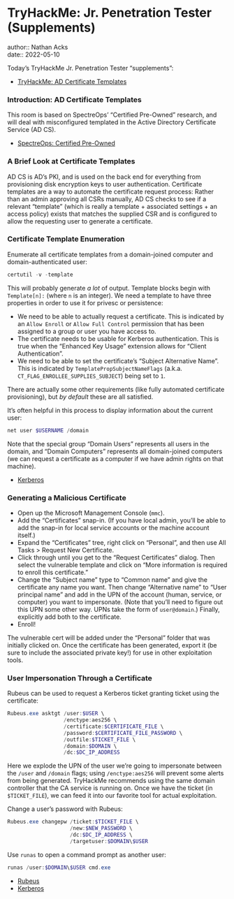 # TryHackMe: Jr. Penetration Tester (Supplements)

author:: Nathan Acks  
date:: 2022-05-10

Today’s TryHackMe Jr. Penetration Tester “supplements”:

* [TryHackMe: AD Certificate Templates](https://tryhackme.com/room/adcertificatetemplates)

### Introduction: AD Certificate Templates

This room is based on SpectreOps’ “Certified Pre-Owned” research, and will deal with misconfigured templated in the Active Directory Certificate Service (AD CS).

* [SpectreOps: Certified Pre-Owned](https://posts.specterops.io/certified-pre-owned-d95910965cd2)

### A Brief Look at Certificate Templates

AD CS is AD’s PKI, and is used on the back end for everything from provisioning disk encryption keys to user authentication. Certificate templates are a way to automate the certificate request process: Rather than an admin approving all CSRs manually, AD CS checks to see if a relevant “template” (which is really a template + associated settings + an access policy) exists that matches the supplied CSR and is configured to allow the requesting user to generate a certificate.

### Certificate Template Enumeration

Enumerate all certificate templates from a domain-joined computer and domain-authenticated user:

```powershell
certutil -v -template
```

This will probably generate *a lot* of output. Template blocks begin with `Template[n]:` (where `n` is an integer). We need a template to have three properties in order to use it for privesc or persistence:

* We need to be able to actually request a certificate. This is indicated by an `Allow Enroll` or `Allow Full Control` permission that has been assigned to a group or user you have access to.
* The certificate needs to be usable for Kerberos authentication. This is true when the “Enhanced Key Usage” extension allows for “Client Authentication”.
* We need to be able to set the certificate’s “Subject Alternative Name”. This is indicated by `TemplatePropSubjectNameFlags` (a.k.a. `CT_FLAG_ENROLLEE_SUPPLIES_SUBJECT`) being set to `1`.

There are actually some other requirements (like fully automated certificate provisioning), but *by default* these are all satisfied.

It’s often helpful in this process to display information about the current user:

```powershell
net user $USERNAME /domain
```

Note that the special group “Domain Users” represents all users in the domain, and “Domain Computers” represents all domain-joined computers (we can request a certificate as a computer if we have admin rights on that machine).

* [Kerberos](../notes/kerberos.md)

### Generating a Malicious Certificate

* Open up the Microsoft Management Console (`mmc`).
* Add the “Certificates” snap-in. (If you have local admin, you’ll be able to add the snap-in for local service accounts or the machine account itself.)
* Expand the “Certificates” tree, right click on “Personal”, and then use All Tasks > Request New Certificate.
* Click through until you get to the “Request Certificates” dialog. Then select the vulnerable template and click on “More information is required to enroll this certificate.”
* Change the “Subject name” type to “Common name” and give the certificate any name you want. Then change “Alternative name” to “User principal name” and add in the UPN of the account (human, service, or computer) you want to impersonate. (Note that you’ll need to figure out this UPN some other way. UPNs take the form of `user@domain`.) Finally, explicitly add both to the certificate.
* Enroll!

The vulnerable cert will be added under the “Personal” folder that was initially clicked on. Once the certificate has been generated, export it (be sure to include the associated private key!) for use in other exploitation tools.

### User Impersonation Through a Certificate

Rubeus can be used to request a Kerberos ticket granting ticket using the certificate:

```powershell
Rubeus.exe asktgt /user:$USER \
                  /enctype:aes256 \
                  /certificate:$CERTIFICATE_FILE \
                  /password:$CERTIFICATE_FILE_PASSWORD \
                  /outfile:$TICKET_FILE \
                  /domain:$DOMAIN \
                  /dc:$DC_IP_ADDRESS
```

Here we explode the UPN of the user we’re going to impersonate between the `/user` and `/domain` flags; using `/enctype:aes256` will prevent some alerts from being generated. TryHackMe recommends using the same domain controller that the CA service is running on. Once we have the ticket (in `$TICKET_FILE`), we can feed it into our favorite tool for actual exploitation.

Change a user’s password with Rubeus:

```powershell
Rubeus.exe changepw /ticket:$TICKET_FILE \
                    /new:$NEW_PASSWORD \
                    /dc:$DC_IP_ADDRESS \
                    /targetuser:$DOMAIN\$USER
```

Use `runas` to open a command prompt as another user:

```powershell
runas /user:$DOMAIN\$USER cmd.exe
```

* [Rubeus](../notes/rubeus.md)
* [Kerberos](../notes/kerberos.md)
